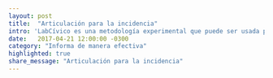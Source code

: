 ```yaml
---
layout: post
title:  "Articulación para la incidencia"
intro: 'LabCívico es una metodología experimental que puede ser usada por personas u organizaciones, y que reúne a distintos sectores de la sociedad para crear una estrategia colaborativa de incidencia a corto plazo para contribuir a la solución de un problema público.  '
date:   2017-04-21 12:00:00 -0300
category: "Informa de manera efectiva"
highlighted: true
share_message: "Articulación para la incidencia"
---
```

